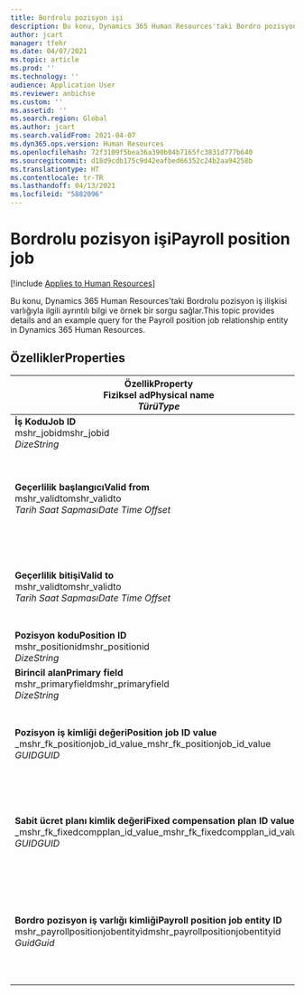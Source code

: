 ```yaml
---
title: Bordrolu pozisyon işi
description: Bu konu, Dynamics 365 Human Resources'taki Bordro pozisyon iş varlığıyla ilgili ayrıntılı bilgi ve örnek bir sorgu sağlar.
author: jcart
manager: tfehr
ms.date: 04/07/2021
ms.topic: article
ms.prod: ''
ms.technology: ''
audience: Application User
ms.reviewer: anbichse
ms.custom: ''
ms.assetid: ''
ms.search.region: Global
ms.author: jcart
ms.search.validFrom: 2021-04-07
ms.dyn365.ops.version: Human Resources
ms.openlocfilehash: 72f3109f5bea36a390b04b7165fc3831d777b640
ms.sourcegitcommit: d18d9cdb175c9d42eafbed66352c24b2aa94258b
ms.translationtype: HT
ms.contentlocale: tr-TR
ms.lasthandoff: 04/13/2021
ms.locfileid: "5882096"
---
```

# <a name="payroll-position-job"></a><span data-ttu-id="cb5b8-103">Bordrolu pozisyon işi</span><span class="sxs-lookup"><span data-stu-id="cb5b8-103">Payroll position job</span></span>

[!include [Applies to Human Resources](../includes/applies-to-hr.md)]

<span data-ttu-id="cb5b8-104">Bu konu, Dynamics 365 Human Resources'taki Bordrolu pozisyon iş ilişkisi varlığıyla ilgili ayrıntılı bilgi ve örnek bir sorgu sağlar.</span><span class="sxs-lookup"><span data-stu-id="cb5b8-104">This topic provides details and an example query for the Payroll position job relationship entity in Dynamics 365 Human Resources.</span></span>

## <a name="properties"></a><span data-ttu-id="cb5b8-105">Özellikler</span><span class="sxs-lookup"><span data-stu-id="cb5b8-105">Properties</span></span>

| <span data-ttu-id="cb5b8-106">Özellik</span><span class="sxs-lookup"><span data-stu-id="cb5b8-106">Property</span></span><br><span data-ttu-id="cb5b8-107">**Fiziksel ad**</span><span class="sxs-lookup"><span data-stu-id="cb5b8-107">**Physical name**</span></span><br><span data-ttu-id="cb5b8-108">**_Türü_**</span><span class="sxs-lookup"><span data-stu-id="cb5b8-108">**_Type_**</span></span> | <span data-ttu-id="cb5b8-109">Kullan</span><span class="sxs-lookup"><span data-stu-id="cb5b8-109">Use</span></span> | <span data-ttu-id="cb5b8-110">Tanım</span><span class="sxs-lookup"><span data-stu-id="cb5b8-110">Description</span></span> |
| --- | --- | --- |
| <span data-ttu-id="cb5b8-111">**İş Kodu**</span><span class="sxs-lookup"><span data-stu-id="cb5b8-111">**Job ID**</span></span><br><span data-ttu-id="cb5b8-112">mshr_jobid</span><span class="sxs-lookup"><span data-stu-id="cb5b8-112">mshr_jobid</span></span><br><span data-ttu-id="cb5b8-113">*Dize*</span><span class="sxs-lookup"><span data-stu-id="cb5b8-113">*String*</span></span> | <span data-ttu-id="cb5b8-114">Salt okunur</span><span class="sxs-lookup"><span data-stu-id="cb5b8-114">Readp-only</span></span><br><span data-ttu-id="cb5b8-115">Gerekli</span><span class="sxs-lookup"><span data-stu-id="cb5b8-115">Required</span></span> |<span data-ttu-id="cb5b8-116">İşin kimliği.</span><span class="sxs-lookup"><span data-stu-id="cb5b8-116">The ID of the job.</span></span> |
| <span data-ttu-id="cb5b8-117">**Geçerlilik başlangıcı**</span><span class="sxs-lookup"><span data-stu-id="cb5b8-117">**Valid from**</span></span><br><span data-ttu-id="cb5b8-118">mshr_validto</span><span class="sxs-lookup"><span data-stu-id="cb5b8-118">mshr_validto</span></span><br><span data-ttu-id="cb5b8-119">*Tarih Saat Sapması*</span><span class="sxs-lookup"><span data-stu-id="cb5b8-119">*Date Time Offset*</span></span> | <span data-ttu-id="cb5b8-120">Salt okunur</span><span class="sxs-lookup"><span data-stu-id="cb5b8-120">Read-only</span></span> <br><span data-ttu-id="cb5b8-121">Gerekli</span><span class="sxs-lookup"><span data-stu-id="cb5b8-121">Required</span></span> | <span data-ttu-id="cb5b8-122">Pozisyon ve iş ilişkisinin geçerlilik başlangıç tarihi.</span><span class="sxs-lookup"><span data-stu-id="cb5b8-122">Date the postion and job relationship is valid from.</span></span> |
| <span data-ttu-id="cb5b8-123">**Geçerlilik bitişi**</span><span class="sxs-lookup"><span data-stu-id="cb5b8-123">**Valid to**</span></span><br><span data-ttu-id="cb5b8-124">mshr_validto</span><span class="sxs-lookup"><span data-stu-id="cb5b8-124">mshr_validto</span></span><br><span data-ttu-id="cb5b8-125">*Tarih Saat Sapması*</span><span class="sxs-lookup"><span data-stu-id="cb5b8-125">*Date Time Offset*</span></span> | <span data-ttu-id="cb5b8-126">Salt okunur</span><span class="sxs-lookup"><span data-stu-id="cb5b8-126">Read-only</span></span> <br><span data-ttu-id="cb5b8-127">Gerekli</span><span class="sxs-lookup"><span data-stu-id="cb5b8-127">Required</span></span> | <span data-ttu-id="cb5b8-128">Pozisyon ve iş ilişkisinin geçerlilik bitiş tarihi.</span><span class="sxs-lookup"><span data-stu-id="cb5b8-128">Date the position and job relationship is valid to.</span></span>  |
| <span data-ttu-id="cb5b8-129">**Pozisyon kodu**</span><span class="sxs-lookup"><span data-stu-id="cb5b8-129">**Position ID**</span></span><br><span data-ttu-id="cb5b8-130">mshr_positionid</span><span class="sxs-lookup"><span data-stu-id="cb5b8-130">mshr_positionid</span></span><br><span data-ttu-id="cb5b8-131">*Dize*</span><span class="sxs-lookup"><span data-stu-id="cb5b8-131">*String*</span></span> | <span data-ttu-id="cb5b8-132">Salt okunur</span><span class="sxs-lookup"><span data-stu-id="cb5b8-132">Read-only</span></span><br><span data-ttu-id="cb5b8-133">Gerekli</span><span class="sxs-lookup"><span data-stu-id="cb5b8-133">Required</span></span> | <span data-ttu-id="cb5b8-134">Pozisyonun kimliği.</span><span class="sxs-lookup"><span data-stu-id="cb5b8-134">The ID of the position.</span></span> |
| <span data-ttu-id="cb5b8-135">**Birincil alan**</span><span class="sxs-lookup"><span data-stu-id="cb5b8-135">**Primary field**</span></span><br><span data-ttu-id="cb5b8-136">mshr_primaryfield</span><span class="sxs-lookup"><span data-stu-id="cb5b8-136">mshr_primaryfield</span></span><br><span data-ttu-id="cb5b8-137">*Dize*</span><span class="sxs-lookup"><span data-stu-id="cb5b8-137">*String*</span></span> | <span data-ttu-id="cb5b8-138">Gerekli</span><span class="sxs-lookup"><span data-stu-id="cb5b8-138">Required</span></span><br><span data-ttu-id="cb5b8-139">Sistem tarafından oluşturulan</span><span class="sxs-lookup"><span data-stu-id="cb5b8-139">System generated</span></span> |  |
| <span data-ttu-id="cb5b8-140">**Pozisyon iş kimliği değeri**</span><span class="sxs-lookup"><span data-stu-id="cb5b8-140">**Position job ID value**</span></span><br><span data-ttu-id="cb5b8-141">_mshr_fk_positionjob_id_value</span><span class="sxs-lookup"><span data-stu-id="cb5b8-141">_mshr_fk_positionjob_id_value</span></span><br><span data-ttu-id="cb5b8-142">*GUID*</span><span class="sxs-lookup"><span data-stu-id="cb5b8-142">*GUID*</span></span> | <span data-ttu-id="cb5b8-143">Salt okunur</span><span class="sxs-lookup"><span data-stu-id="cb5b8-143">Read-only</span></span><br><span data-ttu-id="cb5b8-144">Gerekli</span><span class="sxs-lookup"><span data-stu-id="cb5b8-144">Required</span></span><br><span data-ttu-id="cb5b8-145">Yabancı anahtar: mshr_payrollpositionjobentity için mshr_PayrollPositionJobEntity</span><span class="sxs-lookup"><span data-stu-id="cb5b8-145">Foreign key:mshr_PayrollPositionJobEntity of the mshr_payrollpositionjobentity</span></span> |<span data-ttu-id="cb5b8-146">Pozisyonla ilişkili işin kimliği.</span><span class="sxs-lookup"><span data-stu-id="cb5b8-146">The ID of the job associated with the position.</span></span>|
| <span data-ttu-id="cb5b8-147">**Sabit ücret planı kimlik değeri**</span><span class="sxs-lookup"><span data-stu-id="cb5b8-147">**Fixed compensation plan ID value**</span></span><br><span data-ttu-id="cb5b8-148">_mshr_fk_fixedcompplan_id_value</span><span class="sxs-lookup"><span data-stu-id="cb5b8-148">_mshr_fk_fixedcompplan_id_value</span></span><br><span data-ttu-id="cb5b8-149">*GUID*</span><span class="sxs-lookup"><span data-stu-id="cb5b8-149">*GUID*</span></span> | <span data-ttu-id="cb5b8-150">Salt okunur</span><span class="sxs-lookup"><span data-stu-id="cb5b8-150">Read-only</span></span><br><span data-ttu-id="cb5b8-151">Gerekli</span><span class="sxs-lookup"><span data-stu-id="cb5b8-151">Required</span></span><br><span data-ttu-id="cb5b8-152">Yabancı anahtar: mshr_payrollfixedcompensationplanentity içinmshr_FixedCompPlan_id</span><span class="sxs-lookup"><span data-stu-id="cb5b8-152">Foreign key: mshr_FixedCompPlan_id of mshr_payrollfixedcompensationplanentity</span></span>  | <span data-ttu-id="cb5b8-153">Pozisyonla ilişkili sabit ücret planının kimliği.</span><span class="sxs-lookup"><span data-stu-id="cb5b8-153">The ID of the fixed compensation plan associated with the position.</span></span> |
| <span data-ttu-id="cb5b8-154">**Bordro pozisyon iş varlığı kimliği**</span><span class="sxs-lookup"><span data-stu-id="cb5b8-154">**Payroll position job entity ID**</span></span><br><span data-ttu-id="cb5b8-155">mshr_payrollpositionjobentityid</span><span class="sxs-lookup"><span data-stu-id="cb5b8-155">mshr_payrollpositionjobentityid</span></span><br><span data-ttu-id="cb5b8-156">*Guid*</span><span class="sxs-lookup"><span data-stu-id="cb5b8-156">*Guid*</span></span> | <span data-ttu-id="cb5b8-157">Gerekli</span><span class="sxs-lookup"><span data-stu-id="cb5b8-157">Required</span></span><br><span data-ttu-id="cb5b8-158">Sistem tarafından oluşturulan.</span><span class="sxs-lookup"><span data-stu-id="cb5b8-158">System generated.</span></span> | <span data-ttu-id="cb5b8-159">İşi benzersiz olarak tanımlamak için sistem tarafından oluşturulan GUID değeri.</span><span class="sxs-lookup"><span data-stu-id="cb5b8-159">A system-generated GUID value to uniquely identify the job.</span></span>  |

